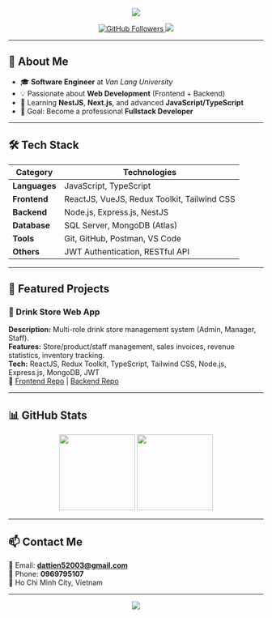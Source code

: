 <!-- Banner -->
<p align="center">
  <img src="https://capsule-render.vercel.app/api?type=waving&color=0:6a11cb,100:2575fc&height=200&section=header&text=Hi%20👋%20I'm%20Pham%20Tran%20Tien%20Dat&fontSize=32&fontColor=fff&animation=fadeIn&fontAlignY=35" />
</p>

<!-- Badges -->
<p align="center">
  <a href="https://github.com/DATT-2003">
    <img src="https://img.shields.io/github/followers/DATT-2003?label=Follow&style=social" alt="GitHub Followers" />
  </a>
  <a href="mailto:dattien52003@gmail.com">
    <img src="https://img.shields.io/badge/Email-Contact-blue?style=flat-square&logo=gmail" />
  </a>
</p>

---

## 🚀 About Me
- 🎓 **Software Engineer** at *Van Lang University*
- 💡 Passionate about **Web Development** (Frontend + Backend)
- 🌱 Learning **NestJS**, **Next.js**, and advanced **JavaScript/TypeScript**
- 🎯 Goal: Become a professional **Fullstack Developer**

---

## 🛠 Tech Stack
| **Category**  | **Technologies** |
|---------------|------------------|
| **Languages** | JavaScript, TypeScript |
| **Frontend**  | ReactJS, VueJS, Redux Toolkit, Tailwind CSS |
| **Backend**   | Node.js, Express.js, NestJS |
| **Database**  | SQL Server, MongoDB (Atlas) |
| **Tools**     | Git, GitHub, Postman, VS Code |
| **Others**    | JWT Authentication, RESTful API |

---

## 📌 Featured Projects

### 🥤 Drink Store Web App
**Description:** Multi-role drink store management system (Admin, Manager, Staff).  
**Features:** Store/product/staff management, sales invoices, revenue statistics, inventory tracking.  
**Tech:** ReactJS, Redux Toolkit, TypeScript, Tailwind CSS, Node.js, Express.js, MongoDB, JWT  
🔗 [Frontend Repo](https://github.com/DATT-2003/GioRiRao_front_ts) | [Backend Repo](https://github.com/DATT-2003/GioRiRao-backend)

---

## 📊 GitHub Stats
<p align="center">
  <img src="https://github-readme-stats.vercel.app/api?username=DATT-2003&show_icons=true&theme=tokyonight" height="150"/>
  <img src="https://github-readme-streak-stats.herokuapp.com/?user=DATT-2003&theme=tokyonight" height="150"/>
</p>

---

## 📫 Contact Me
📧 Email: **dattien52003@gmail.com**  
📱 Phone: **0969795107**  
📍 Ho Chi Minh City, Vietnam

---

<p align="center">
  <img src="https://capsule-render.vercel.app/api?type=waving&color=0:2575fc,100:6a11cb&height=120&section=footer"/>
</p>

